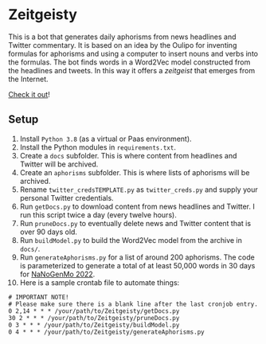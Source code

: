 # Zeitgeisty

This is a bot that generates daily aphorisms from news headlines and Twitter commentary. It is based on an idea by the Oulipo for inventing formulas for aphorisms and using a computer to insert nouns and verbs into the formulas. The bot finds words in a Word2Vec model constructed from the headlines and tweets. In this way it offers a *zeitgeist* that emerges from the Internet.

[Check it out](https://zeitgeisty.markwolff.name)!

## Setup

1. Install `Python 3.8` (as a virtual or Paas environment).
2. Install the Python modules in `requirements.txt`.
3. Create a `docs` subfolder. This is where content from headlines and Twitter will be archived.
4. Create an `aphorisms` subfolder. This is where lists of aphorisms  will be archived.
5. Rename `twitter_credsTEMPLATE.py` as `twitter_creds.py` and supply your personal Twitter credentials.
6. Run `getDocs.py` to download content from news headlines and Twitter. I run this script twice a day (every twelve hours).
7. Run `pruneDocs.py` to eventually delete news and Twitter content that is over 90 days old.
8. Run `buildModel.py` to build the Word2Vec model from the archive in `docs/`.
9. Run `generateAphorisms.py` for a list of around 200 aphorisms. The code is parameterized to generate a total of at least 50,000 words in 30 days for [NaNoGenMo 2022](https://github.com/NaNoGenMo/2022).
10. Here is a sample crontab file to automate things:
```
# IMPORTANT NOTE!
# Please make sure there is a blank line after the last cronjob entry.
0 2,14 * * * /your/path/to/Zeitgeisty/getDocs.py
30 2 * * * /your/path/to/Zeitgeisty/pruneDocs.py
0 3 * * * /your/path/to/Zeitgeisty/buildModel.py
0 4 * * * /your/path/to/Zeitgeisty/generateAphorisms.py
```
